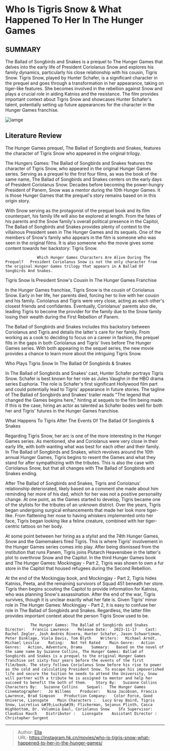 # Who Is Tigris Snow &amp; What Happened To Her In The Hunger Games


## SUMMARY 



  The Ballad of Songbirds and Snakes is a prequel to The Hunger Games that delves into the early life of President Coriolanus Snow and explores his family dynamics, particularly his close relationship with his cousin, Tigris Snow.   Tigris Snow, played by Hunter Schafer, is a significant character in the prequel and goes through a transformation in her appearance, taking on tiger-like features. She becomes involved in the rebellion against Snow and plays a crucial role in aiding Katniss and the resistance.   The film provides important context about Tigris Snow and showcases Hunter Schafer&#39;s talent, potentially setting up future appearances for the character in the Hunger Games franchise.  

![iamge](https://static1.srcdn.com/wordpress/wp-content/uploads/2023/05/hunter-schafer-tigris-ballad-of-songbirds-and-snakes.jpg)

## Literature Review

The Hunger Games prequel, The Ballad of Songbirds and Snakes, features the character of Tigris Snow who appeared in the original trilogy.




The Hungers Games: The Ballad of Songbirds and Snakes features the character of Tigris Snow, who appeared in the original Hunger Games series. Serving as a prequel to the first four films, as was the book of the same name, The Ballad of Songbirds and Snakes centers on the early days of President Coriolanus Snow. Decades before becoming the power-hungry President of Panem, Snow was a mentor during the 10th Hunger Games. It is those Hunger Games that the prequel&#39;s story remains based on in this origin story.




With Snow serving as the protagonist of the prequel book and its film counterpart, his family life will also be explored at length. From the fates of his parents and the Snow family&#39;s overall political presence in the Capitol, The Ballad of Songbirds and Snakes provides plenty of context to the villainous President seen in The Hunger Games and its sequels. One of the members of Snow&#39;s family who appears in the film is someone who was seen in the original films. It is also someone who the movie gives some content towards her backstory: Tigris Snow.

                  Which Hunger Games Characters Are Alive During The Prequel?   President Coriolanus Snow is not the only character from the original Hunger Games trilogy that appears in A Ballad Of Songbirds And Snakes.   


 Tigris Snow Is President Snow&#39;s Cousin In The Hunger Games Franchise 
         




In the Hunger Games franchise, Tigris Snow is the cousin of Coriolanus Snow. Early in her life, her parents died, forcing her to live with her cousin and his family. Coriolanus and Tigris were very close, acting as each other&#39;s closest friends and confidantes. Eventually, Coriolanus&#39; parents also die, leading Tigris to become the provider for the family due to the Snow family losing their wealth during the First Rebellion of Panem.

The Ballad of Songbirds and Snakes includes this backstory between Coriolanus and Tigris and details the latter&#39;s care for her family. From working as a cook to deciding to focus on a career in fashion, the prequel fills in the gaps in both Coriolanus and Tigris&#39; lives before The Hunger Games series. With both appearing in the sequel series, the new movie provides a chance to learn more about the intriguing Tigris Snow.



 Who Plays Tigris Snow In The Ballad Of Songbirds &amp; Snakes 
          




In The Ballad of Songbirds and Snakes&#39; cast, Hunter Schafer portrays Tigris Snow. Schafer is best known for her role as Jules Vaughn in the HBO drama series Euphoria. The role is Schafer&#39;s first significant Hollywood film part and could potentially lead to Tigris&#39; appearance in future stories. The tagline of The Ballad of Songbirds and Snakes&#39; trailer reads &#34;The legend that changed the Games begins here,&#34; hinting at sequels to the film being made. If this is the case, hiring an actor as talented as Schafer bodes well for both her and Tigris&#39; futures in the Hunger Games franchise.



 What Happens To Tigris After The Events Of The Ballad Of Songbirds &amp; Snakes 
          

Regarding Tigris Snow, her arc is one of the more interesting in the Hunger Games series. As mentioned, she and Coriolanus were very close in their early life, with both wanting what was best for each other and their family. In The Ballad of Songbirds and Snakes, which revolves around the 10th annual Hunger Games, Tigris begins to resent the Games and what they stand for after sympathizing with the tributes. This is also the case with Coriolanus Snow, but that all changes with The Ballad of Songbirds and Snakes ending.




After The Ballad of Songbirds and Snakes, Tigris and Coriolanus&#39; relationship deteriorated, likely based on a comment she made about him reminding her more of his dad, which for her was not a positive personality change. At one point, as the Games started to develop, Tigris became one of the stylists for the tributes of an unknown district. Over the years, Tigris began undergoing surgical enhancements that made her look more tiger-like. From flattening her nose to having whiskers implemented onto her face, Tigris began looking like a feline creature, combined with her tiger-centric tattoos on her body.

At some point between her hiring as a stylist and the 74th Hunger Games, Snow and the Gamemakers fired Tigris. This is where Tigris&#39; involvement in the Hunger Games series comes into play. After being dismissed from the institution that runs Panem, Tigris joins Plutarch Heavensbee in the latter&#39;s plot to overthrow Snow and the Capitol. In the third Hunger Games book and The Hunger Games: Mockingjay - Part 2, Tigris was shown to own a fur store in the Capitol that housed refugees during the Second Rebellion.




At the end of the Mockingjay book, and Mockingjay - Part 2, Tigris hides Katniss, Peeta, and the remaining survivors of Squad 451 beneath her store. Tigris then begins scouting the Capitol to provide information for Katniss, who was planning Snow&#39;s assassination. After the end of the war, Tigris survives, though it is unclear exactly what her fate is. Given Tigris&#39; minor role in The Hunger Games: Mockingjay - Part 2, it is easy to confuse her role in The Ballad of Songbirds and Snakes. Regardless, the latter film provides important context about the person Tigris Snow used to be.

               The Hunger Games: The Ballad of Songbirds and Snakes   Director:   Francis Lawrence    Release Date:   2023-11-17    Cast:   Rachel Zegler, Josh Andrés Rivera, Hunter Schafer, Jason Schwartzman, Peter Dinklage, Viola Davis, Tom Blyth    Writers:   Michael Arndt, Michael Lesslie    Rating:   Not Yet Rated    Main Genre:   Action    Genres:   Action, Adventure, Drama    Summary:   Based on the novel of the same name by Suzanne Collins, The Hunger Games: Ballad of Songbirds and Snakes is a prequel to the original Hunger Games franchise set sixty-four years before the events of the first film/book. The story follows Coriolanus Snow before his rise to power as the cold and calculating President Snow. To escape his impoverished life and secure the tuition he needs to attend the University, Snow will partner with a tribute he is assigned to mentor and help her succeed to benefit the both of them.    Story By:   Suzanne Collins    Characters By:   Suzanne Collins    Sequel:   The Hunger Games    Cinematographer:   Jo Willems    Producer:   Nina Jacobson, Francis Lawrence, Brad Simpson    Production Company:   Color Force, Good Universe, Lionsgate    Main Characters :   Lucy Gray Baird, Tigris Snow, Lucretius &#39;Lucky&#39; Flickerman, Sejanus Plinth, Casca Highbottom, Dr. Volumnia Gaul, Coriolanus Snow    Sfx Supervisor:   Claudius Rauch    Distributor :   Lionsgate    Assistant Director :   Christopher Surgent      

---

> Author: [Ella](https://instagram.hk.cn/)  
> URL: https://instagram.hk.cn/movies/who-is-tigris-snow-what-happened-to-her-in-the-hunger-games/  

